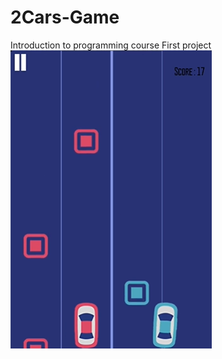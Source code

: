 # 2Cars-Game
Introduction to programming course First project
![](https://github.com/NNargesNN/2Cars-Game/blob/main/Game.png)
